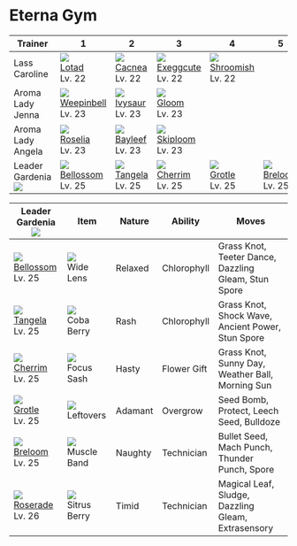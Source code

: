 # Eterna Gym

Trainer                          | 1                                      | 2                                   | 3                                     | 4                                     | 5                                   | 6                                    | 
---                              | ---                                    | ---                                 | ---                                   | ---                                   | ---                                 | ---                                  | 
Lass Caroline                    | ![][270] <br>      [Lotad] <br> Lv. 22 | ![][331] <br>  [Cacnea] <br> Lv. 22 | ![][102] <br> [Exeggcute] <br> Lv. 22 | ![][285] <br> [Shroomish] <br> Lv. 22 |                                     |                                      | 
Aroma Lady Jenna                 | ![][070] <br> [Weepinbell] <br> Lv. 23 | ![][002] <br> [Ivysaur] <br> Lv. 23 | ![][044] <br>     [Gloom] <br> Lv. 23 |                                       |                                     |                                      | 
Aroma Lady Angela                | ![][315] <br>    [Roselia] <br> Lv. 23 | ![][153] <br> [Bayleef] <br> Lv. 23 | ![][188] <br>  [Skiploom] <br> Lv. 23 |                                       |                                     |                                      | 
Leader Gardenia<br>![][gardenia] | ![][182] <br>  [Bellossom] <br> Lv. 25 | ![][114] <br> [Tangela] <br> Lv. 25 | ![][421] <br>   [Cherrim] <br> Lv. 25 | ![][388] <br>    [Grotle] <br> Lv. 25 | ![][286] <br> [Breloom] <br> Lv. 25 | ![][407] <br> [Roserade] <br> Lv. 26 | 

Leader Gardenia<br>![][gardenia]      | Item                               | Nature  | Ability     | Moves                                                | 
---                                   | ---                                | ---     | ---         | ---                                                  | 
![][182]<br>  [Bellossom]<br>  Lv. 25 | ![][wide-lens]<br>       Wide Lens | Relaxed | Chlorophyll | Grass Knot, Teeter Dance, Dazzling Gleam, Stun Spore | 
![][114]<br>    [Tangela]<br>  Lv. 25 | ![][coba-berry]<br>     Coba Berry | Rash    | Chlorophyll | Grass Knot, Shock Wave, Ancient Power, Stun Spore    | 
![][421]<br>    [Cherrim]<br>  Lv. 25 | ![][focus-sash]<br>     Focus Sash | Hasty   | Flower Gift | Grass Knot, Sunny Day, Weather Ball, Morning Sun     | 
![][388]<br>     [Grotle]<br>  Lv. 25 | ![][leftovers]<br>       Leftovers | Adamant | Overgrow    | Seed Bomb, Protect, Leech Seed, Bulldoze             | 
![][286]<br>    [Breloom]<br>  Lv. 25 | ![][muscle-band]<br>   Muscle Band | Naughty | Technician  | Bullet Seed, Mach Punch, Thunder Punch, Spore        | 
![][407]<br>   [Roserade]<br>  Lv. 26 | ![][sitrus-berry]<br> Sitrus Berry | Timid   | Technician  | Magical Leaf, Sludge, Dazzling Gleam, Extrasensory   | 

[Ivysaur]: ../../pokemon_changes/002/
[Gloom]: ../../pokemon_changes/044/
[Weepinbell]: ../../pokemon_changes/070/
[Exeggcute]: ../../pokemon_changes/102/
[Tangela]: ../../pokemon_changes/114/
[Bayleef]: ../../pokemon_changes/153/
[Bellossom]: ../../pokemon_changes/182/
[Skiploom]: ../../pokemon_changes/188/
[Lotad]: ../../pokemon_changes/270/
[Shroomish]: ../../pokemon_changes/285/
[Breloom]: ../../pokemon_changes/286/
[Roselia]: ../../pokemon_changes/315/
[Cacnea]: ../../pokemon_changes/331/
[Grotle]: ../../pokemon_changes/388/
[Roserade]: ../../pokemon_changes/407/
[Cherrim]: ../../pokemon_changes/421/
[coba-berry]: ../img/items/coba-berry.png
[focus-sash]: ../img/items/focus-sash.png
[leftovers]: ../img/items/leftovers.png
[muscle-band]: ../img/items/muscle-band.png
[sitrus-berry]: ../img/items/sitrus-berry.png
[wide-lens]: ../img/items/wide-lens.png
[002]: ../img/pokemon/002.png
[044]: ../img/pokemon/044.png
[070]: ../img/pokemon/070.png
[102]: ../img/pokemon/102.png
[114]: ../img/pokemon/114.png
[153]: ../img/pokemon/153.png
[182]: ../img/pokemon/182.png
[188]: ../img/pokemon/188.png
[270]: ../img/pokemon/270.png
[285]: ../img/pokemon/285.png
[286]: ../img/pokemon/286.png
[315]: ../img/pokemon/315.png
[331]: ../img/pokemon/331.png
[388]: ../img/pokemon/388.png
[407]: ../img/pokemon/407.png
[421]: ../img/pokemon/421.png
[gardenia]: ../img/trainer/gardenia.png
